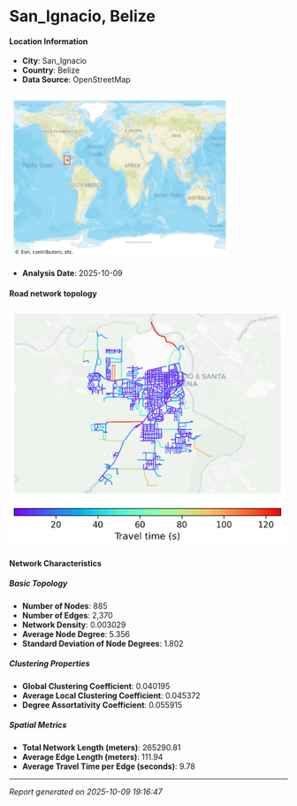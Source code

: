 # San_Ignacio, Belize

#### Location Information

- **City**: San_Ignacio
- **Country**: Belize
- **Data Source**: OpenStreetMap
<img src="San_Ignacio_location.png" alt="San_Ignacio Location Map" width="400" />

- **Analysis Date**: 2025-10-09

#### Road network topology

<img src="San_Ignacio_network_map.png" alt="San_Ignacio Road Network Map" width="500"/>

#### Network Characteristics

##### Basic Topology

- **Number of Nodes**: 885
- **Number of Edges**: 2,370
- **Network Density**: 0.003029
- **Average Node Degree**: 5.356
- **Standard Deviation of Node Degrees**: 1.802

##### Clustering Properties

- **Global Clustering Coefficient**: 0.040195
- **Average Local Clustering Coefficient**: 0.045372
- **Degree Assortativity Coefficient**: 0.055915

##### Spatial Metrics

- **Total Network Length (meters)**: 265290.81
- **Average Edge Length (meters)**: 111.94
- **Average Travel Time per Edge (seconds)**: 9.78

---
*Report generated on 2025-10-09 19:16:47*
